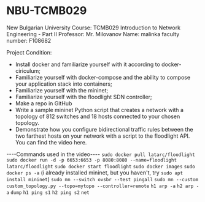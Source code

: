 # NBU-TCMB029
New Bulgarian University
Course: TCMB029 Introduction to Network Engineering - Part II
Professor: Mr. Milovanov
Name: malinka
faculty number: F108682

Project Condition:
- Install docker and familiarize yourself with it according to docker-ciriculum;
- Familiarize yourself with docker-compose and the ability to compose your application stack into containers;
- Familiarize yourself with the mininet;
- Familiarize yourself with the floodlight SDN controller;
- Make a repo in GitHub
- Write a sample mininet Python script that creates a network with a topology of 812 switches and 18 hosts connected to your chosen topology.
- Demonstrate how you configure bidirectional traffic rules between the two farthest hosts on your network with a script to the floodlight API.
You can find the video here.

----Commands used in the video----
`sudo docker pull latarc/floodlight`
`sudo docker run -d -p 6653:6653 -p 8080:8080 --name=floodlight latarc/floodlight`
`sudo docker start floodlight`
`sudo docker images`
`sudo docker ps -a`
(i already installed mininet, but you haven't, try `sudo apt install mininet`)
`sudo mn --switch ovsbr --test pingall`
`sudo mn --custom custom_topology.py --topo=mytopo --controller=remote`
`h1 arp -a`
`h2 arp -a`
`dump`
`h1 ping s1`
`h2 ping s2`
`net`
